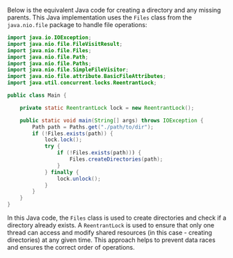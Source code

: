 Below is the equivalent Java code for creating a directory and any missing parents. This Java implementation uses the `Files` class from the `java.nio.file` package to handle file operations:

```java
import java.io.IOException;
import java.nio.file.FileVisitResult;
import java.nio.file.Files;
import java.nio.file.Path;
import java.nio.file.Paths;
import java.nio.file.SimpleFileVisitor;
import java.nio.file.attribute.BasicFileAttributes;
import java.util.concurrent.locks.ReentrantLock;

public class Main {

    private static ReentrantLock lock = new ReentrantLock();

    public static void main(String[] args) throws IOException {
        Path path = Paths.get("./path/to/dir");
        if (!Files.exists(path)) {
            lock.lock();
            try {
                if (!Files.exists(path))) {
                    Files.createDirectories(path);
                }
            } finally {
                lock.unlock();
            }
        }
    }
}
```
In this Java code, the `Files` class is used to create directories and check if a directory already exists. A `ReentrantLock` is used to ensure that only one thread can access and modify shared resources (in this case - creating directories) at any given time. This approach helps to prevent data races and ensures the correct order of operations.
